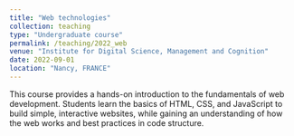 ```yaml
---
title: "Web technologies"
collection: teaching
type: "Undergraduate course"
permalink: /teaching/2022_web
venue: "Institute for Digital Science, Management and Cognition"
date: 2022-09-01
location: "Nancy, FRANCE"
---
```


This course provides a hands-on introduction to the fundamentals of web development. Students learn the basics of HTML, CSS, and JavaScript to build simple, interactive websites, while gaining an understanding of how the web works and best practices in code structure.